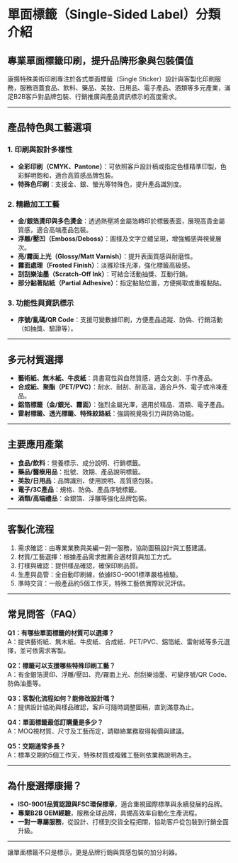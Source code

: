 # 單面標籤（Single-Sided Label）分類介紹

## 專業單面標籤印刷，提升品牌形象與包裝價值

康揚特殊美術印刷專注於各式單面標籤（Single Sticker）設計與客製化印刷服務，服務涵蓋食品、飲料、藥品、美妝、日用品、電子產品、酒類等多元產業，滿足B2B客戶對品牌包裝、行銷推廣與產品資訊標示的高度需求。

---

## 產品特色與工藝選項

### 1. 印刷與設計多樣性
- **全彩印刷（CMYK、Pantone）**：可依照客戶設計稿或指定色樣精準印製，色彩鮮明飽和，適合高質感品牌包裝。
- **特殊色印刷**：支援金、銀、螢光等特殊色，提升產品識別度。

### 2. 精緻加工工藝
- **金/銀箔燙印與多色燙金**：透過熱壓將金屬箔轉印於標籤表面，展現高貴金屬質感，適合高端產品包裝。
- **浮雕/壓凹（Emboss/Deboss）**：圖樣及文字立體呈現，增強觸感與視覺層次。
- **亮/霧面上光（Glossy/Matt Varnish）**：提升表面質感與耐磨性。
- **霧面處理（Frosted Finish）**：淡雅珍珠光澤，強化標籤高級感。
- **刮刮樂油墨（Scratch-Off Ink）**：可結合活動抽獎、互動行銷。
- **部分黏著貼紙（Partial Adhesive）**：指定黏貼位置，方便揭取或重複黏貼。

### 3. 功能性與資訊標示
- **序號/亂碼/QR Code**：支援可變數據印刷，方便產品追蹤、防偽、行銷活動（如抽獎、驗證等）。

---

## 多元材質選擇

- **藝術紙、無木紙、牛皮紙**：具書寫性與自然質感，適合文創、手作產品。
- **合成紙、聚酯（PET/PVC）**：耐水、耐刮、耐高溫，適合戶外、電子或冷凍產品。
- **鋁箔標籤（金/銀光、霧面）**：強烈金屬光澤，適用於精品、酒類、電子產品。
- **雷射標籤、透光標籤、特殊紋路紙**：強調視覺吸引力與防偽功能。

---

## 主要應用產業

- **食品/飲料**：營養標示、成分說明、行銷標籤。
- **藥品/醫療用品**：批號、效期、產品說明標籤。
- **美妝/日用品**：品牌識別、使用說明、高質感包裝。
- **電子/3C產品**：規格、防偽、產品序號標籤。
- **酒類/高端禮品**：金銀箔、浮雕等強化品牌包裝。

---

## 客製化流程

1. 需求確認：由專業業務與美編一對一服務，協助圖稿設計與工藝建議。
2. 材質/工藝選擇：根據產品需求推薦合適材質與加工方式。
3. 打樣與確認：提供樣品確認，確保印刷品質。
4. 生產與品管：全自動印刷線，依據ISO-9001標準嚴格檢驗。
5. 準時交貨：一般產品約5個工作天，特殊工藝依實際狀況評估。

---

## 常見問答（FAQ）

**Q1：有哪些單面標籤的材質可以選擇？**  
A：提供藝術紙、無木紙、牛皮紙、合成紙、PET/PVC、鋁箔紙、雷射紙等多元選擇，並可依需求客製。

**Q2：標籤可以支援哪些特殊印刷工藝？**  
A：有金銀箔燙印、浮雕/壓凹、亮/霧面上光、刮刮樂油墨、可變序號/QR Code、防偽油墨等。

**Q3：客製化流程如何？能修改設計嗎？**  
A：提供設計協助與樣品確認，客戶可隨時調整圖稿，直到滿意為止。

**Q4：單面標籤最低訂購量是多少？**  
A：MOQ視材質、尺寸及工藝而定，請聯絡業務取得報價與建議。

**Q5：交期通常多長？**  
A：標準交期約5個工作天，特殊材質或複雜工藝則依業務說明為主。

---

## 為什麼選擇康揚？

- **ISO-9001品質認證與FSC環保標章**，適合重視國際標準與永續發展的品牌。
- **專業B2B OEM經驗**，服務全球品牌，具備高效率自動化生產流程。
- **一對一專屬服務**，從設計、打樣到交貨全程把關，協助客戶從包裝到行銷全面升級。

---

讓單面標籤不只是標示，更是品牌行銷與質感包裝的加分利器。